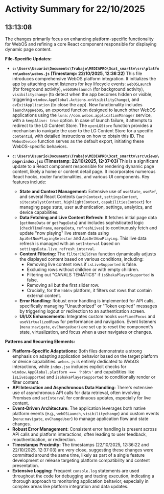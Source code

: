 # Activity Summary for 22/10/2025

## 13:13:08
The changes primarily focus on enhancing platform-specific functionality for WebOS and refining a core React component responsible for displaying dynamic page content.

**File-Specific Updates:**

*   **`c:\Users\Usuario\Documents\Trabajo\MEDIAPRO\3cat_smarttv\src\platform\webos\webos.js` (Timestamp: 22/10/2025, 12:36:22)**
    This file introduces comprehensive WebOS platform integration. It initializes the app by attaching event listeners for key lifecycle events: `webOSLaunch` (for foreground activity), `webOSRelaunch` (for background activity), `visibilitychange` (to detect when the app becomes hidden or visible, triggering `window.AppGlobal.Actions.onVisibilityChange`), and `evExitApplication` (to close the app).
    New functionality includes `launchAppWebOS`, an exported function designed to launch other WebOS applications using the `luna://com.webos.applicationManager` service, with a `keepAlive: true` option. In case of launch failure, it attempts to redirect to the LG Content Store.
    The `openLGStore` function provides a mechanism to navigate the user to the LG Content Store for a specific `contentId`, with detailed instructions on how to obtain this ID. The `WebosDevice` function serves as the default export, initiating these WebOS-specific behaviors.

*   **`c:\Users\Usuario\Documents\Trabajo\MEDIAPRO\3cat_smarttv\src\views\page\index.jsx` (Timestamp: 22/10/2025, 12:37:03)**
    This is a significant update to a React component responsible for rendering dynamic page content, likely a home or content detail page. It incorporates numerous React hooks, router functionalities, and various UI components.
    Key features include:
    *   **State and Context Management:** Extensive use of `useState`, `useRef`, and several React Contexts (`authContext`, `settingsContext`, `sitecatalystContext`, `highlightContext`, `capabilitiesContext`) for managing page state, user authentication, settings, analytics, and device capabilities.
    *   **Data Fetching and Live Content Refresh:** It fetches initial page data (`getHomeData` or `getPageData`) and includes sophisticated logic (`checkTimeFrame`, `mergeData`, `refreshLives`) to continuously fetch and update "now playing" live stream data using `ApiGetNowPlayingSelector` and `ApiGetNowPlaying`. This live data refresh is managed with an `setInterval` based on `settingsData.live_refresh_interval`.
    *   **Content Filtering:** The `filterChildren` function dynamically adjusts the displayed content based on various conditions, including:
        *   Removing live content rows if `isLiveSupported` is false.
        *   Excluding rows without children or with empty children.
        *   Filtering out "CANALS TEMÀTICS" if `isShakaPlayerSupported` is false.
        *   Removing all but the first slider row.
        *   Crucially, for the `hbbtv` platform, it filters out rows that contain external content.
    *   **Error Handling:** Robust error handling is implemented for API calls, specifically managing "Unauthorized" or "Token expired" messages by triggering logout or redirection to an authentication screen.
    *   **UI/UX Enhancements:** Integrates custom hooks `useFixedFocus` and `useVirtualizedRows` for performance and navigation. Event listeners (`menu:navigate`, `evChangeUser`) are set up to reset the component's state, virtualization, and focus when a user navigates or changes.

**Patterns and Recurring Elements:**

*   **Platform-Specific Adaptations:** Both files demonstrate a strong emphasis on adapting application behavior based on the target platform or device capabilities. `webos.js` is entirely dedicated to WebOS interactions, while `index.jsx` includes explicit checks for `window.AppGlobal.platform === 'hbbtv'` and capabilities like `isLiveSupported` and `isShakaPlayerSupported` to conditionally render or filter content.
*   **API Interaction and Asynchronous Data Handling:** There's extensive use of asynchronous API calls for data retrieval, often involving Promises and `setInterval` for continuous updates, especially for live content.
*   **Event-Driven Architecture:** The application leverages both native platform events (e.g., `webOSLaunch`, `visibilitychange`) and custom events (`menu:navigate`, `evChangeUser`) to manage application flow and state changes.
*   **Robust Error Management:** Consistent error handling is present across API calls and platform interactions, often leading to user feedback, reauthentication, or redirection.
*   **Timestamps Proximity:** The timestamps (22/10/2025, 12:36:22 and 22/10/2025, 12:37:03) are very close, suggesting these changes were committed around the same time, likely as part of a single feature development or release targeting platform compatibility and content presentation.
*   **Extensive Logging:** Frequent `console.log` statements are used throughout the code for debugging and tracing execution, indicating a thorough approach to monitoring application behavior, especially in complex areas like platform integration and data updates.
